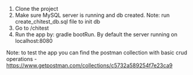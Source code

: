 1. Clone the project
2. Make sure MySQL server is running and db created. Note: run create_chitest_db.sql file to init db
3. Go to /chitest
4. Run the app by: gradle bootRun. By default the server running on localhost:8080

Note: to test the app you can find the postman collection with basic crud operations - https://www.getpostman.com/collections/c5732a589254f7e23ca9